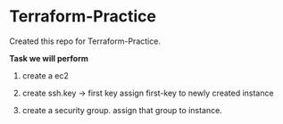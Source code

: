 # Terraform-Practice
Created this repo for Terraform-Practice. 

**Task we will perform**
1) create a ec2

2) create ssh.key -> first key
assign first-key to newly created instance

3) create a security group.
assign that group to instance.
